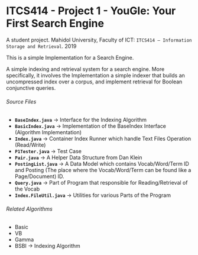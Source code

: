 # ITCS414 - Project 1 - YouGle: Your First Search Engine
A student project. Mahidol University, Faculty of ICT: `ITCS414 – Information Storage and Retrieval`. 2019

This is a simple Implementation for a Search Engine. 

A simple indexing and retrieval system for a search engine. More specifically, it involves the Implementation a simple indexer that builds an uncompressed index over a corpus, and implement
retrieval for Boolean conjunctive queries.

###### Source Files
- **`BaseIndex.java`** → Interface for the Indexing Algorithm
- **`BasicIndex.java`** → Implementation of the BaseIndex Interface (Algorithm Implementation)
- **`Index.java`** → Container Index Runner which handle Text Files Operation (Read/Write)
- **`P1Tester.java`** → Test Case
- **`Pair.java`** → A Helper Data Structure from Dan Klein
- **`PostingList.java`** → A Data Model which contains Vocab/Word/Term ID and Posting (The place where the Vocab/Word/Term can be found like a Page/Document) ID.
- **`Query.java`** → Part of Program that responsible for Reading/Retrieval of the Vocab
- **`Index.FileUtil.java`** → Utilities for various Parts of the Program

###### Related Algorithms
- Basic
- VB
- Gamma 
- BSBI → Indexing Algorithm